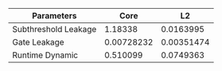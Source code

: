 | Parameters | Core | L2 |
| --- | --- | --- |
| Subthreshold Leakage | 1.18338 | 0.0163995 |
| Gate Leakage | 0.00728232 | 0.00351474 |
| Runtime Dynamic | 0.510099 | 0.0749363 |
